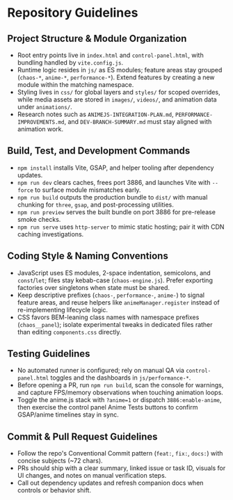 # Repository Guidelines

## Project Structure & Module Organization
- Root entry points live in `index.html` and `control-panel.html`, with bundling handled by `vite.config.js`.
- Runtime logic resides in `js/` as ES modules; feature areas stay grouped (`chaos-*`, `anime-*`, `performance-*`). Extend features by creating a new module within the matching namespace.
- Styling lives in `css/` for global layers and `styles/` for scoped overrides, while media assets are stored in `images/`, `videos/`, and animation data under `animations/`.
- Research notes such as `ANIMEJS-INTEGRATION-PLAN.md`, `PERFORMANCE-IMPROVEMENTS.md`, and `DEV-BRANCH-SUMMARY.md` must stay aligned with animation work.

## Build, Test, and Development Commands
- `npm install` installs Vite, GSAP, and helper tooling after dependency updates.
- `npm run dev` clears caches, frees port 3886, and launches Vite with `--force` to surface module mismatches early.
- `npm run build` outputs the production bundle to `dist/` with manual chunking for `three`, `gsap`, and post-processing utilities.
- `npm run preview` serves the built bundle on port 3886 for pre-release smoke checks.
- `npm run serve` uses `http-server` to mimic static hosting; pair it with CDN caching investigations.

## Coding Style & Naming Conventions
- JavaScript uses ES modules, 2-space indentation, semicolons, and `const`/`let`; files stay kebab-case (`chaos-engine.js`). Prefer exporting factories over singletons when state must be shared.
- Keep descriptive prefixes (`chaos-`, `performance-`, `anime-`) to signal feature areas, and reuse helpers like `animeManager.register` instead of re-implementing lifecycle logic.
- CSS favors BEM-leaning class names with namespace prefixes (`chaos__panel`); isolate experimental tweaks in dedicated files rather than editing `components.css` directly.

## Testing Guidelines
- No automated runner is configured; rely on manual QA via `control-panel.html` toggles and the dashboards in `js/performance-*`.
- Before opening a PR, run `npm run build`, scan the console for warnings, and capture FPS/memory observations when touching animation loops.
- Toggle the anime.js stack with `?anime=1` or dispatch `3886:enable-anime`, then exercise the control panel Anime Tests buttons to confirm GSAP/anime timelines stay in sync.

## Commit & Pull Request Guidelines
- Follow the repo's Conventional Commit pattern (`feat:`, `fix:`, `docs:`) with concise subjects (~72 chars).
- PRs should ship with a clear summary, linked issue or task ID, visuals for UI changes, and notes on manual verification steps.
- Call out dependency updates and refresh companion docs when controls or behavior shift.
